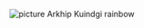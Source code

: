 ![picture Arkhip Kuindgi rainbow](https://user-images.githubusercontent.com/10797249/130827383-3528156b-344f-48b4-a1bb-ce7ebddc05f4.JPG)
